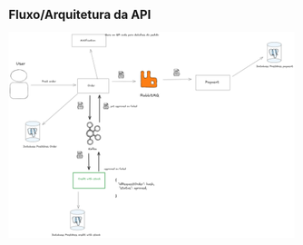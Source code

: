 ## Fluxo/Arquitetura da API
![Alt text](https://github.com/Walmircsanto/microservices-payment/blob/main/assents/arquitetura-app-v1.png "a title")
